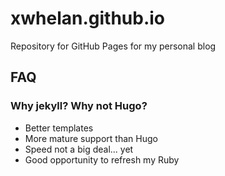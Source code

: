 # xwhelan.github.io

Repository for GitHub Pages for my personal blog

## FAQ

### Why jekyll? Why not Hugo?

- Better templates
- More mature support than Hugo
- Speed not a big deal... yet
- Good opportunity to refresh my Ruby

